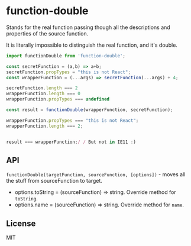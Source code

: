 function-double
=======

Stands for the real function passing though all the descriptions and properties of the source function.

It is literally impossible to distinguish the real function, and it's double.

```js
import functionDouble from 'function-double';

const secretFunction = (a,b) => a+b;
secretFunction.propTypes = "this is not React";
const wrapperFunction = (...args) => secretFunction(...args) + 4;

secretFunction.length === 2
wrapperFunction.length === 0
wrapperFunction.propTypes === undefined

const result = functionDouble(wrapperFunction, secretFunction);

wrapperFunction.propTypes === "this is not React";
wrapperFunction.length === 2;


result === wrapperFunction;/ / But not in IE11 :)

```

## API
`functionDouble(targetFunction, sourceFunction, [options])` - moves all the stuff from sourceFunction to target.

- options.toString = (sourceFunction) => string. Override method for `toString`.
- options.name = (sourceFunction) => string. Override method for `name`.

## License

MIT